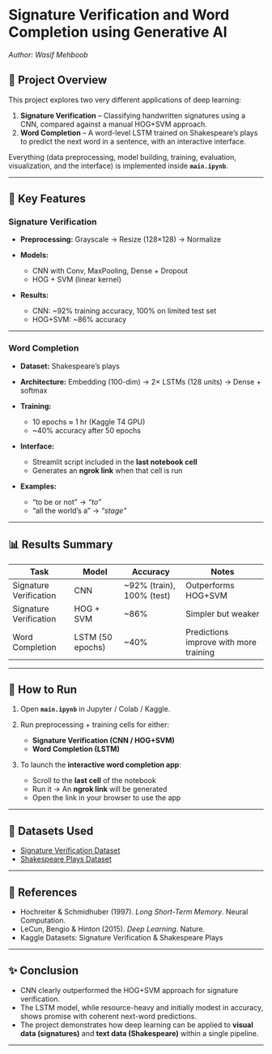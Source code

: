 # Signature Verification and Word Completion using Generative AI

*Author: Wasif Mehboob*

## 📌 Project Overview

This project explores two very different applications of deep learning:

1. **Signature Verification** – Classifying handwritten signatures using a CNN, compared against a manual HOG+SVM approach.
2. **Word Completion** – A word-level LSTM trained on Shakespeare’s plays to predict the next word in a sentence, with an interactive interface.

Everything (data preprocessing, model building, training, evaluation, visualization, and the interface) is implemented inside **`main.ipynb`**.

---

## 🔑 Key Features

### **Signature Verification**

* **Preprocessing:** Grayscale → Resize (128×128) → Normalize
* **Models:**

  * CNN with Conv, MaxPooling, Dense + Dropout
  * HOG + SVM (linear kernel)
* **Results:**

  * CNN: ~92% training accuracy, 100% on limited test set
  * HOG+SVM: ~86% accuracy

---

### **Word Completion**

* **Dataset:** Shakespeare’s plays
* **Architecture:** Embedding (100-dim) → 2× LSTMs (128 units) → Dense + softmax
* **Training:**

  * 10 epochs ≈ 1 hr (Kaggle T4 GPU)
  * ~40% accuracy after 50 epochs
* **Interface:**

  * Streamlit script included in the **last notebook cell**
  * Generates an **ngrok link** when that cell is run
* **Examples:**

  * “to be or not” → *“to”*
  * “all the world’s a” → *“stage”*

---

## 📊 Results Summary

| Task                   | Model            | Accuracy                  | Notes                                  |
| ---------------------- | ---------------- | ------------------------- | -------------------------------------- |
| Signature Verification | CNN              | ~92% (train), 100% (test) | Outperforms HOG+SVM                    |
| Signature Verification | HOG + SVM        | ~86%                      | Simpler but weaker                     |
| Word Completion        | LSTM (50 epochs) | ~40%                      | Predictions improve with more training |

---

## 🚀 How to Run

1. Open **`main.ipynb`** in Jupyter / Colab / Kaggle.
2. Run preprocessing + training cells for either:

   * **Signature Verification (CNN / HOG+SVM)**
   * **Word Completion (LSTM)**
3. To launch the **interactive word completion app**:

   * Scroll to the **last cell** of the notebook
   * Run it → An **ngrok link** will be generated
   * Open the link in your browser to use the app

---

## 📂 Datasets Used

* [Signature Verification Dataset](https://www.kaggle.com/datasets/robinreni/signature-verification-dataset)
* [Shakespeare Plays Dataset](https://www.kaggle.com/datasets/kingburrito666/shakespeare-plays)

---

## 📖 References

* Hochreiter & Schmidhuber (1997). *Long Short-Term Memory*. Neural Computation.
* LeCun, Bengio & Hinton (2015). *Deep Learning*. Nature.
* Kaggle Datasets: Signature Verification & Shakespeare Plays

---

## ✨ Conclusion

* CNN clearly outperformed the HOG+SVM approach for signature verification.
* The LSTM model, while resource-heavy and initially modest in accuracy, shows promise with coherent next-word predictions.
* The project demonstrates how deep learning can be applied to **visual data (signatures)** and **text data (Shakespeare)** within a single pipeline.

---

